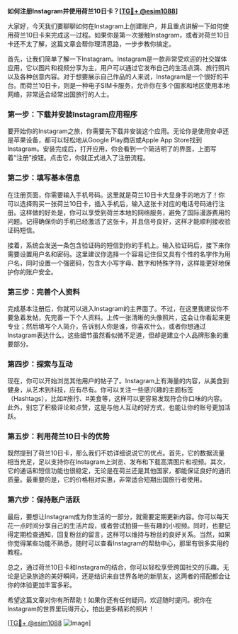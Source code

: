 **如何注册Instagram并使用荷兰10日卡？[[TG💪+ @esim1088](https://t.me/s/esim1088)]**

大家好，今天我们要聊聊如何在Instagram上创建账户，并且重点讲解一下如何使用荷兰10日卡来完成这一过程。如果你是第一次接触Instagram，或者对荷兰10日卡还不太了解，这篇文章会帮你理清思路，一步步教你搞定。

首先，让我们简单了解一下Instagram。Instagram是一款非常受欢迎的社交媒体应用，它以图片和视频分享为主，用户可以通过它发布自己的生活点滴、旅行照片以及各种创意内容。对于想要展示自己作品的人来说，Instagram是一个很好的平台。而荷兰10日卡，则是一种电子SIM卡服务，允许你在多个国家和地区使用本地网络，非常适合经常出国旅行的人士。

### **第一步：下载并安装Instagram应用程序**

要开始你的Instagram之旅，你需要先下载并安装这个应用。无论你是使用安卓还是苹果设备，都可以轻松地从Google Play商店或Apple App Store找到Instagram。安装完成后，打开应用，你会看到一个简洁明了的界面，上面写着“注册”按钮。点击它，你就正式进入了注册流程。

### **第二步：填写基本信息**

在注册页面，你需要输入手机号码。这里就是荷兰10日卡大显身手的地方了！你可以选择购买一张荷兰10日卡，插入手机后，输入这张卡对应的电话号码进行注册。这样做的好处是，你可以享受到荷兰本地的网络服务，避免了国际漫游费用的问题。记得确保你的手机已经激活了这张卡，并且信号良好，这样才能顺利接收验证码短信。

接着，系统会发送一条包含验证码的短信到你的手机上。输入验证码后，接下来你需要设置用户名和密码。这里建议你选择一个容易记住但又具有个性的名字作为用户名，同时设置一个强密码，包含大小写字母、数字和特殊字符，这样能更好地保护你的账户安全。

### **第三步：完善个人资料**

完成基本注册后，你就可以进入Instagram的主界面了。不过，在这里我建议你不要急着发帖，先完善一下个人资料。上传一张清晰的头像照片，这会让你看起来更专业；然后填写个人简介，告诉别人你是谁，你喜欢什么，或者你想通过Instagram表达什么。这些细节虽然看似微不足道，但却是建立个人品牌形象的重要部分。

### **第四步：探索与互动**

现在，你可以开始浏览其他用户的帖子了。Instagram上有海量的内容，从美食到健身，从艺术到科技，应有尽有。你可以关注一些感兴趣的主题标签（Hashtags），比如#旅行、#美食等，这样可以更容易发现符合你口味的内容。此外，别忘了积极评论和点赞，这是与他人互动的好方式，也能让你的账号更加活跃。

### **第五步：利用荷兰10日卡的优势**

既然提到了荷兰10日卡，那么我们不妨详细说说它的优点。首先，它的数据流量相当充足，足以支持你在Instagram上浏览、发布和下载高清图片和视频。其次，它的通话和短信功能也很稳定，无论是在荷兰还是其他国家，都能保证良好的通讯质量。最重要的是，它的价格相对实惠，非常适合短期出国旅行者使用。

### **第六步：保持账户活跃**

最后，要想让Instagram成为你生活的一部分，就需要定期更新内容。你可以每天花一点时间分享自己的生活片段，或者尝试拍摄一些有趣的小视频。同时，也要记得定期检查通知，回复粉丝的留言，这样可以维持与粉丝的良好关系。当然，如果你觉得某些功能不熟悉，随时可以查看Instagram的帮助中心，那里有很多实用的教程。

总之，通过荷兰10日卡和Instagram的结合，你可以轻松享受跨国社交的乐趣。无论是记录旅途的美好瞬间，还是结识来自世界各地的新朋友，这两者的搭配都会让你的体验更加丰富多彩。

希望这篇文章对你有所帮助！如果你还有任何疑问，欢迎随时提问。祝你在Instagram的世界里玩得开心，拍出更多精彩的照片！

[[TG💪+ @esim1088](https://t.me/s/esim1088) ![Image](https://i.postimg.cc/4NQfJmqS/Snipaste-2025-05-13-00-14-12.png)]